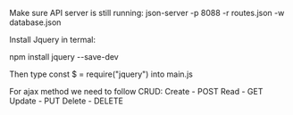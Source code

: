 Make sure API server is still running:
json-server -p 8088 -r routes.json -w database.json

Install Jquery in termal:

npm install jquery --save-dev

Then type const $ = require("jquery") into main.js

For ajax method we need to follow CRUD:
Create - POST
Read - GET
Update - PUT
Delete - DELETE